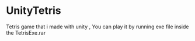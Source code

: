 # UnityTetris
Tetris game that i made with unity ,
You can play it by running exe file inside the TetrisExe.rar
